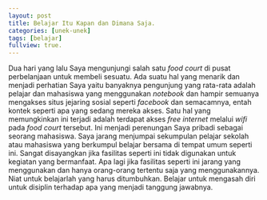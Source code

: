 ```yaml
---
layout: post
title: Belajar Itu Kapan dan Dimana Saja.
categories: [unek-unek]
tags: [belajar]
fullview: true.
---
```


Dua hari yang lalu Saya mengunjungi salah satu *food court* di pusat perbelanjaan untuk membeli sesuatu. Ada suatu hal yang menarik dan menjadi perhatian Saya yaitu banyaknya pengunjung yang rata-rata adalah pelajar dan mahasiswa yang menggunakan *notebook* dan hampir semuanya mengakses situs jejaring sosial seperti *facebook* dan semacamnya, entah kontek seperti apa yang sedang mereka akses. Satu hal yang memungkinkan ini terjadi adalah terdapat akses *free internet* melalui *wifi* pada *food court* tersebut. Ini menjadi perenungan Saya pribadi sebagai seorang mahasiswa. Saya jarang menjumpai sekumpulan pelajar sekolah atau mahasiswa yang berkumpul belajar bersama di tempat umum seperti ini. Sangat disayangkan jika fasilitas seperti ini tidak digunakan untuk kegiatan yang bermanfaat. Apa lagi jika fasilitas seperti ini jarang yang menggunakan dan hanya orang-orang tertentu saja yang menggunakannya. Niat untuk belajarlah yang harus ditumbuhkan. Belajar untuk mengasah diri untuk disiplin terhadap apa yang menjadi tanggung jawabnya.
